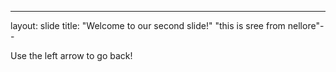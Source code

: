 ---
layout: slide
title: "Welcome to our second slide!"
"this is sree from nellore"--

Use the left arrow to go back!
